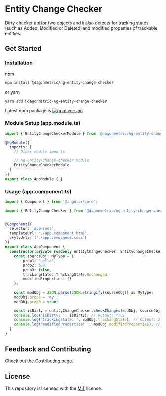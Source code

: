 # Entity Change Checker

Dirty checker api for two objects and it also detects for tracking states (such as Added, Modified or Deleted) and modified properties of trackable entities.

## Get Started

### Installation

npm

```bash
npm install @dagonmetric/ng-entity-change-checker
```

or yarn

```bash
yarn add @dagonmetric/ng-entity-change-checker
```

Latest npm package is [![npm version](https://badge.fury.io/js/%40dagonmetric%2Fng-entity-change-checker.svg)](https://www.npmjs.com/package/@dagonmetric/ng-entity-change-checker)

### Module Setup (app.module.ts)

```typescript
import { EntityChangeCheckerModule } from '@dagonmetric/ng-entity-change-checker';

@NgModule({
  imports: [
    // Other module imports

    // ng-entity-change-checker module
    EntityChangeCheckerModule    
  ]
})
export class AppModule { }
```

### Usage (app.component.ts)

```typescript
import { Component } from '@angular/core';

import { EntityChangeChecker } from '@dagonmetric/ng-entity-change-checker';


@Component({
  selector: 'app-root',
  templateUrl: './app.component.html',
  styleUrls: ['./app.component.scss']  
})
export class AppComponent {
  constructor(private readonly entityChangeChecker: EntityChangeChecker) {
    const sourceObj: MyType = {
        prop1: 'hello',
        prop2: 500,
        prop3: false,
        trackingState: TrackingState.Unchanged,
        modifiedProperties: []
    };

    const modObj = JSON.parse(JSON.stringify(sourceObj)) as MyType;
    modObj.prop1 = 'my';
    modObj.prop3 = true;               

    const isDirty = entityChangeChecker.checkChanges(modObj, sourceObj);
    console.log('isDirty: ', isDirty); // Output: true
    console.log('trackingState: ', modObj.trackingState); // Output: 2
    console.log('modifiedProperties: ', modObj.modifiedProperties); // Output: ['prop1', 'prop3']
  }
}
```

## Feedback and Contributing

Check out the [Contributing](https://github.com/DagonMetric/ng-entity-change-checker/blob/master/CONTRIBUTING.md) page.

## License

This repository is licensed with the [MIT](https://github.com/DagonMetric/ng-entity-change-checker/blob/master/LICENSE) license.
